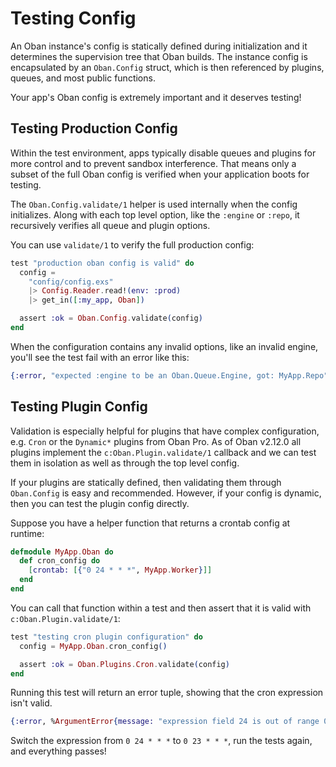 # Testing Config

An Oban instance's config is statically defined during initialization and it
determines the supervision tree that Oban builds. The instance config is
encapsulated by an `Oban.Config` struct, which is then referenced by plugins,
queues, and most public functions.

Your app's Oban config is extremely important and it deserves testing!

## Testing Production Config

Within the test environment, apps typically disable queues and plugins for more
control and to prevent sandbox interference. That means only a subset of the
full Oban config is verified when your application boots for testing.

The `Oban.Config.validate/1` helper is used internally when the config
initializes. Along with each top level option, like the `:engine` or `:repo`, it
recursively verifies all queue and plugin options.

You can use `validate/1` to verify the full production config:

```elixir
test "production oban config is valid" do
  config =
    "config/config.exs"
    |> Config.Reader.read!(env: :prod)
    |> get_in([:my_app, Oban])

  assert :ok = Oban.Config.validate(config)
end
```

When the configuration contains any invalid options, like an invalid engine,
you'll see the test fail with an error like this:

```elixir
{:error, "expected :engine to be an Oban.Queue.Engine, got: MyApp.Repo"}
```

## Testing Plugin Config

Validation is especially helpful for plugins that have complex configuration,
e.g. `Cron` or the `Dynamic*` plugins from Oban Pro. As of Oban v2.12.0 all
plugins implement the `c:Oban.Plugin.validate/1` callback and we can test them
in isolation as well as through the top level config.

If your plugins are statically defined, then validating them through
`Oban.Config` is easy and recommended. However, if your config is dynamic, then
you can test the plugin config directly.

Suppose you have a helper function that returns a crontab config at runtime:

```elixir
defmodule MyApp.Oban do
  def cron_config do
    [crontab: [{"0 24 * * *", MyApp.Worker}]]
  end
end
```

You can call that function within a test and then assert that it is valid with
`c:Oban.Plugin.validate/1`:

```elixir
test "testing cron plugin configuration" do
  config = MyApp.Oban.cron_config()

  assert :ok = Oban.Plugins.Cron.validate(config)
end
```

Running this test will return an error tuple, showing that the cron expression
isn't valid.

```elixir
{:error, %ArgumentError{message: "expression field 24 is out of range 0..23"}}
```

Switch the expression from `0 24 * * *` to `0 23 * * *`, run the tests again,
and everything passes!
